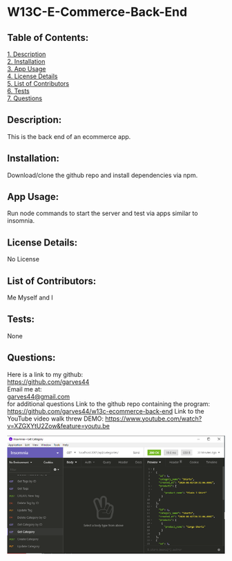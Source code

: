 # W13C-E-Commerce-Back-End 
  
## Table of Contents:  
[1. Description](#Description)  
[2. Installation](#Installation)  
[3. App Usage](#App-Usage)  
[4. License Details](#License-Details)  
[5. List of Contributors](#List-of-Contributors)  
[6. Tests](#Tests)  
[7. Questions](#Questions)  
## Description:
This is the back end of an ecommerce app.
## Installation:
Download/clone the github repo and install dependencies via npm.
## App Usage:
Run node commands to start the server and test via apps similar to insomnia.
## License Details:  
 No License 
## List of Contributors:
Me Myself and I
## Tests:
None
## Questions:
 Here is a link to my github:  
https://github.com/garves44  
 Email me at:  
garves44@gmail.com  
for additional questions
Link to the github repo containing the program:
https://github.com/garves44/w13c-ecommerce-back-end
Link to the YouTube video walk threw DEMO:
https://www.youtube.com/watch?v=XZGXYtU2Zow&feature=youtu.be

![](/assets/images/Capture.PNG) 

